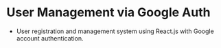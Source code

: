 # User Management via Google Auth
- User registration and management system using React.js with Google account authentication.

